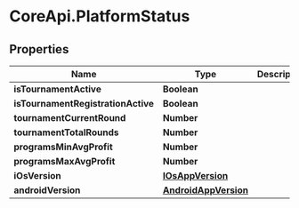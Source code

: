 # CoreApi.PlatformStatus

## Properties
Name | Type | Description | Notes
------------ | ------------- | ------------- | -------------
**isTournamentActive** | **Boolean** |  | [optional] 
**isTournamentRegistrationActive** | **Boolean** |  | [optional] 
**tournamentCurrentRound** | **Number** |  | [optional] 
**tournamentTotalRounds** | **Number** |  | [optional] 
**programsMinAvgProfit** | **Number** |  | [optional] 
**programsMaxAvgProfit** | **Number** |  | [optional] 
**iOsVersion** | [**IOsAppVersion**](IOsAppVersion.md) |  | [optional] 
**androidVersion** | [**AndroidAppVersion**](AndroidAppVersion.md) |  | [optional] 



